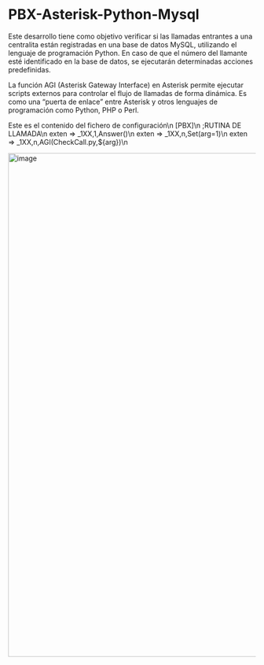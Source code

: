 # PBX-Asterisk-Python-Mysql

Este desarrollo tiene como objetivo verificar si las llamadas entrantes a una centralita están registradas en una base de datos MySQL, utilizando el lenguaje de programación Python. En caso de que el número del llamante esté identificado en la base de datos, se ejecutarán determinadas acciones predefinidas.


La función AGI (Asterisk Gateway Interface) en Asterisk permite ejecutar scripts externos para controlar el flujo de llamadas de forma dinámica. Es como una “puerta de enlace” entre Asterisk y otros lenguajes de programación como Python, PHP o Perl.

Este es el contenido del fichero de configuración\n
[PBX]\n 
;RUTINA DE LLAMADA\n 
exten => _1XX,1,Answer()\n
exten => _1XX,n,Set(arg=1)\n
exten => _1XX,n,AGI(CheckCall.py,${arg})\n

<img width="1536" height="1024" alt="image" src="https://github.com/user-attachments/assets/354858b3-59ba-4383-a404-dee01f1fe9e6" />
